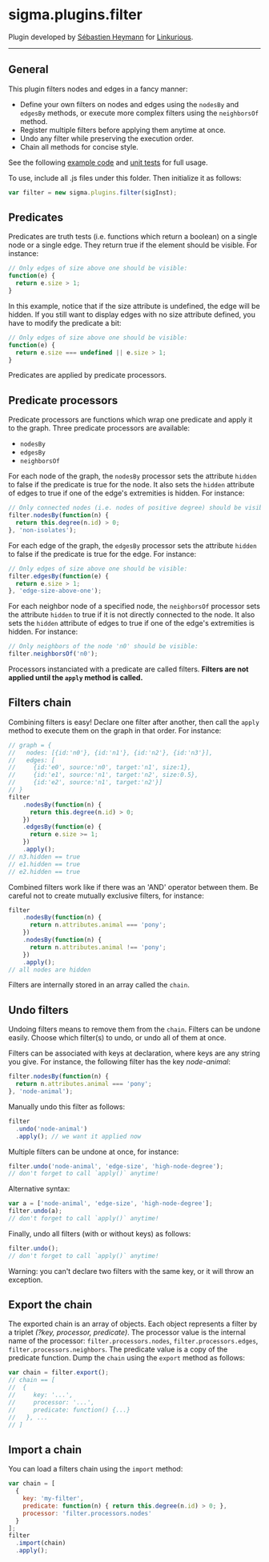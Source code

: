sigma.plugins.filter
==================

Plugin developed by [Sébastien Heymann](sheymann) for [Linkurious](https://github.com/Linkurious).

---
## General
This plugin filters nodes and edges in a fancy manner:
- Define your own filters on nodes and edges using the `nodesBy` and `edgesBy` methods, or execute more complex filters using the `neighborsOf` method.
- Register multiple filters before applying them anytime at once.
- Undo any filter while preserving the execution order. 
- Chain all methods for concise style.

See the following [example code](../../examples/filters.html) and [unit tests](../../test/unit.plugins.filter.js) for full usage.

To use, include all .js files under this folder. Then initialize it as follows:

````javascript
var filter = new sigma.plugins.filter(sigInst);
````

## Predicates
Predicates are truth tests (i.e. functions which return a boolean) on a single node or a single edge. They return true if the element should be visible. For instance:

````javascript
// Only edges of size above one should be visible:
function(e) {
  return e.size > 1;
}
````

In this example, notice that if the size attribute is undefined, the edge will be hidden. If you still want to display edges with no size attribute defined, you have to modify the predicate a bit:

````javascript
// Only edges of size above one should be visible:
function(e) {
  return e.size === undefined || e.size > 1;
}
````

Predicates are applied by predicate processors.

## Predicate processors
Predicate processors are functions which wrap one predicate and apply it to the graph. Three predicate processors are available:
- `nodesBy`
- `edgesBy`
- `neighborsOf`

For each node of the graph, the `nodesBy` processor sets the attribute `hidden` to false if the predicate is true for the node. It also sets the `hidden` attribute of edges to true if one of the edge's extremities is hidden. For instance:

````javascript
// Only connected nodes (i.e. nodes of positive degree) should be visible:
filter.nodesBy(function(n) {
  return this.degree(n.id) > 0;
}, 'non-isolates');
````

For each edge of the graph, the `edgesBy` processor sets the attribute `hidden` to false if the predicate is true for the edge. For instance:

````javascript
// Only edges of size above one should be visible:
filter.edgesBy(function(e) {
  return e.size > 1;
}, 'edge-size-above-one');
````

For each neighbor node of a specified node, the `neighborsOf` processor sets the attribute `hidden` to true if it is not directly connected to the node. It also sets the `hidden` attribute of edges to true if one of the edge's extremities is hidden. For instance:

````javascript
// Only neighbors of the node 'n0' should be visible:
filter.neighborsOf('n0');
````

Processors instanciated with a predicate are called filters. **Filters are not applied until the `apply` method is called.**

## Filters chain
Combining filters is easy! Declare one filter after another, then call the `apply` method to execute them on the graph in that order. For instance:

````javascript
// graph = {
//   nodes: [{id:'n0'}, {id:'n1'}, {id:'n2'}, {id:'n3'}], 
//   edges: [
//     {id:'e0', source:'n0', target:'n1', size:1},
//     {id:'e1', source:'n1', target:'n2', size:0.5},
//     {id:'e2', source:'n1', target:'n2'}]
// }
filter
    .nodesBy(function(n) {
      return this.degree(n.id) > 0;
    })
    .edgesBy(function(e) {
      return e.size >= 1;
    })
    .apply();
// n3.hidden == true
// e1.hidden == true
// e2.hidden == true
````

Combined filters work like if there was an 'AND' operator between them. Be careful not to create mutually exclusive filters, for instance:

````javascript
filter
    .nodesBy(function(n) {
      return n.attributes.animal === 'pony';
    })
    .nodesBy(function(n) {
      return n.attributes.animal !== 'pony';
    })
    .apply();
// all nodes are hidden
````

Filters are internally stored in an array called the `chain`.

## Undo filters
Undoing filters means to remove them from the `chain`. Filters can be undone easily. Choose which filter(s) to undo, or undo all of them at once.

Filters can be associated with keys at declaration, where keys are any string you give. For instance, the following filter has the key *node-animal*:

````javascript
filter.nodesBy(function(n) {
  return n.attributes.animal === 'pony';
}, 'node-animal');
````

Manually undo this filter as follows:

````javascript
filter
  .undo('node-animal')
  .apply(); // we want it applied now
````

Multiple filters can be undone at once, for instance:

````javascript
filter.undo('node-animal', 'edge-size', 'high-node-degree');
// don't forget to call `apply()` anytime!
````

Alternative syntax:

````javascript
var a = ['node-animal', 'edge-size', 'high-node-degree'];
filter.undo(a);
// don't forget to call `apply()` anytime!
````

Finally, undo all filters (with or without keys) as follows:

````javascript
filter.undo();
// don't forget to call `apply()` anytime!
````

Warning: you can't declare two filters with the same key, or it will throw an exception.

## Export the chain
The exported chain is an array of objects. Each object represents a filter by a triplet *(?key, processor, predicate)*. The processor value is the internal name of the processor: `filter.processors.nodes`, `filter.processors.edges`, `filter.processors.neighbors`. The predicate value is a copy of the predicate function. Dump the `chain` using the `export` method as follows:

````javascript
var chain = filter.export();
// chain == [
//  {
//     key: '...', 
//     processor: '...', 
//     predicate: function() {...}
//   }, ...
// ]
````

## Import a chain
You can load a filters chain using the `import` method:

````javascript
var chain = [
  {
    key: 'my-filter',
    predicate: function(n) { return this.degree(n.id) > 0; },
    processor: 'filter.processors.nodes'
  }
];
filter
  .import(chain)
  .apply();
````
